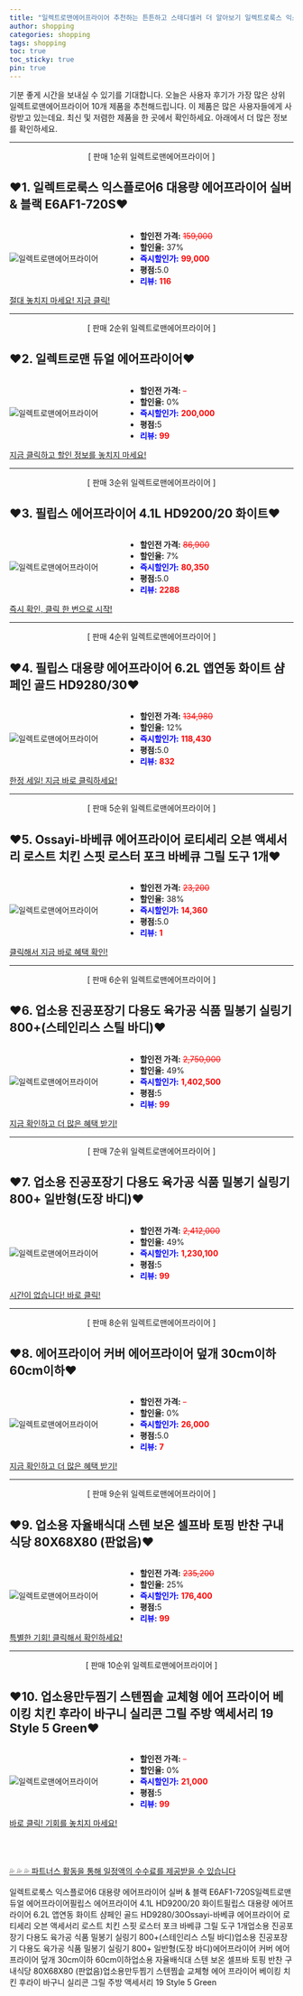 ```yaml
---
title: "일렉트로맨에어프라이어 추천하는 튼튼하고 스테디셀러 더 알아보기 일렉트로룩스 익스플로어6 대용량 에어프라이어 실버"
author: shopping
categories: shopping
tags: shopping
toc: true
toc_sticky: true
pin: true
---
```

기분 좋게 시간을 보내실 수 있기를 기대합니다. 오늘은 사용자 후기가 가장 많은 상위 일렉트로맨에어프라이어 10개 제품을 추천해드립니다. 이 제품은 많은 사용자들에게 사랑받고 있는데요. 최신 및 저렴한 제품을 한 곳에서 확인하세요. 아래에서 더 많은 정보를 확인하세요.

---
<p class="toplist" style="margin: 0 auto; display: block; width: fit-content;">[ 판매 1순위 일렉트로맨에어프라이어 ]</p>

<h2><strong>❤️1. 일렉트로룩스 익스플로어6 대용량 에어프라이어 실버 & 블랙 E6AF1-720S❤️</strong></h2>

<div style="display: flex; align-items: center;">
    <div style="flex: 0.4;">
        <img src="https://thumbnail9.coupangcdn.com/thumbnails/remote/230x230ex/image/retail/images/1396860687234992-d1ce1063-2163-4877-b242-59537b5b5bda.jpg" alt="일렉트로맨에어프라이어" style="max-width: 100%;">
    </div>
    <div style="flex: 0.6; margin-left: 10px;">
        <ul>
            <li><strong>할인전 가격:</strong> <del style="color: red;">159,000</del></li>
            <li><strong>할인율:</strong> 37%</li>
            <li><span style='color:blue'><strong>즉시할인가:</strong></span> <span style='color:red'><strong>99,000</strong></span></li>
            <li><strong>평점:</strong>5.0</li>
            <li><span style='color:blue'><strong>리뷰:</strong></span> <span style='color:red'><strong>116</strong></span></li>
        </ul>
    </div>
</div>
<div class="center">
    <a href="https://William4Davisa.github.io?lptag=AF9450613&subid=githubio&pageKey=6250995249&traceid=V0-153&itemId=12671170863&vendorItemId=79938288154" class="myButton">
        절대 놓치지 마세요! 지금 클릭!
    </a>
</div>


---
<p class="toplist" style="margin: 0 auto; display: block; width: fit-content;">[ 판매 2순위 일렉트로맨에어프라이어 ]</p>

<h2><strong>❤️2. 일렉트로맨 듀얼 에어프라이어❤️</strong></h2>

<div style="display: flex; align-items: center;">
    <div style="flex: 0.4;">
        <img src="https://thumbnail8.coupangcdn.com/thumbnails/remote/230x230ex/image/vendor_inventory/c754/dce7b3991a8264aac00a2d5254a8f3a9589233443219d263d6413f3a5e47.jpg" alt="일렉트로맨에어프라이어" style="max-width: 100%;">
    </div>
    <div style="flex: 0.6; margin-left: 10px;">
        <ul>
            <li><strong>할인전 가격:</strong> <del style="color: red;">-</del></li>
            <li><strong>할인율:</strong> 0%</li>
            <li><span style='color:blue'><strong>즉시할인가:</strong></span> <span style='color:red'><strong>200,000</strong></span></li>
            <li><strong>평점:</strong>5</li>
            <li><span style='color:blue'><strong>리뷰:</strong></span> <span style='color:red'><strong>99</strong></span></li>
        </ul>
    </div>
</div>
<div class="center">
    <a href="https://William4Davisa.github.io?lptag=AF9450613&subid=githubio&pageKey=7007009288&traceid=V0-153&itemId=17205153649&vendorItemId=89051554488" class="myButton">
        지금 클릭하고 할인 정보를 놓치지 마세요!
    </a>
</div>


---
<p class="toplist" style="margin: 0 auto; display: block; width: fit-content;">[ 판매 3순위 일렉트로맨에어프라이어 ]</p>

<h2><strong>❤️3. 필립스 에어프라이어 4.1L HD9200/20 화이트❤️</strong></h2>

<div style="display: flex; align-items: center;">
    <div style="flex: 0.4;">
        <img src="https://thumbnail8.coupangcdn.com/thumbnails/remote/230x230ex/image/retail/images/796544413781851-48043f90-2126-4643-91a0-9a4805d2629b.jpg" alt="일렉트로맨에어프라이어" style="max-width: 100%;">
    </div>
    <div style="flex: 0.6; margin-left: 10px;">
        <ul>
            <li><strong>할인전 가격:</strong> <del style="color: red;">86,900</del></li>
            <li><strong>할인율:</strong> 7%</li>
            <li><span style='color:blue'><strong>즉시할인가:</strong></span> <span style='color:red'><strong>80,350</strong></span></li>
            <li><strong>평점:</strong>5.0</li>
            <li><span style='color:blue'><strong>리뷰:</strong></span> <span style='color:red'><strong>2288</strong></span></li>
        </ul>
    </div>
</div>
<div class="center">
    <a href="https://William4Davisa.github.io?lptag=AF9450613&subid=githubio&pageKey=2304880139&traceid=V0-153&itemId=14983861054&vendorItemId=82206871972" class="myButton">
        즉시 확인, 클릭 한 번으로 시작!
    </a>
</div>


---
<p class="toplist" style="margin: 0 auto; display: block; width: fit-content;">[ 판매 4순위 일렉트로맨에어프라이어 ]</p>

<h2><strong>❤️4. 필립스 대용량 에어프라이어 6.2L 앱연동 화이트 샴페인 골드 HD9280/30❤️</strong></h2>

<div style="display: flex; align-items: center;">
    <div style="flex: 0.4;">
        <img src="https://thumbnail9.coupangcdn.com/thumbnails/remote/230x230ex/image/retail/images/1752361098166630-54d078c6-7165-4559-b9f1-f9e539f7442a.jpg" alt="일렉트로맨에어프라이어" style="max-width: 100%;">
    </div>
    <div style="flex: 0.6; margin-left: 10px;">
        <ul>
            <li><strong>할인전 가격:</strong> <del style="color: red;">134,980</del></li>
            <li><strong>할인율:</strong> 12%</li>
            <li><span style='color:blue'><strong>즉시할인가:</strong></span> <span style='color:red'><strong>118,430</strong></span></li>
            <li><strong>평점:</strong>5.0</li>
            <li><span style='color:blue'><strong>리뷰:</strong></span> <span style='color:red'><strong>832</strong></span></li>
        </ul>
    </div>
</div>
<div class="center">
    <a href="https://William4Davisa.github.io?lptag=AF9450613&subid=githubio&pageKey=5525755629&traceid=V0-153&itemId=15856145835&vendorItemId=83066510194" class="myButton">
        한정 세일! 지금 바로 클릭하세요!
    </a>
</div>


---
<p class="toplist" style="margin: 0 auto; display: block; width: fit-content;">[ 판매 5순위 일렉트로맨에어프라이어 ]</p>

<h2><strong>❤️5. Ossayi-바베큐 에어프라이어 로티세리 오븐 액세서리 로스트 치킨 스핏 로스터 포크 바베큐 그릴 도구 1개❤️</strong></h2>

<div style="display: flex; align-items: center;">
    <div style="flex: 0.4;">
        <img src="https://thumbnail6.coupangcdn.com/thumbnails/remote/230x230ex/image/vendor_inventory/59ff/a37f30039f7752a1046d87a83d0d0ec05486b2acece8bbdd3c0f487505be.jpg" alt="일렉트로맨에어프라이어" style="max-width: 100%;">
    </div>
    <div style="flex: 0.6; margin-left: 10px;">
        <ul>
            <li><strong>할인전 가격:</strong> <del style="color: red;">23,200</del></li>
            <li><strong>할인율:</strong> 38%</li>
            <li><span style='color:blue'><strong>즉시할인가:</strong></span> <span style='color:red'><strong>14,360</strong></span></li>
            <li><strong>평점:</strong>5.0</li>
            <li><span style='color:blue'><strong>리뷰:</strong></span> <span style='color:red'><strong>1</strong></span></li>
        </ul>
    </div>
</div>
<div class="center">
    <a href="https://William4Davisa.github.io?lptag=AF9450613&subid=githubio&pageKey=6913424723&traceid=V0-153&itemId=16669214448&vendorItemId=85425038956" class="myButton">
        클릭해서 지금 바로 혜택 확인!
    </a>
</div>


---
<p class="toplist" style="margin: 0 auto; display: block; width: fit-content;">[ 판매 6순위 일렉트로맨에어프라이어 ]</p>

<h2><strong>❤️6. 업소용 진공포장기 다용도 육가공 식품 밀봉기 실링기 800+(스테인리스 스틸 바디)❤️</strong></h2>

<div style="display: flex; align-items: center;">
    <div style="flex: 0.4;">
        <img src="https://thumbnail9.coupangcdn.com/thumbnails/remote/230x230ex/image/vendor_inventory/a0fd/1f0cbab64769c06bb19a4ffaaed73620403dbdc6775717d7a772c035b983.jpg" alt="일렉트로맨에어프라이어" style="max-width: 100%;">
    </div>
    <div style="flex: 0.6; margin-left: 10px;">
        <ul>
            <li><strong>할인전 가격:</strong> <del style="color: red;">2,750,000</del></li>
            <li><strong>할인율:</strong> 49%</li>
            <li><span style='color:blue'><strong>즉시할인가:</strong></span> <span style='color:red'><strong>1,402,500</strong></span></li>
            <li><strong>평점:</strong>5</li>
            <li><span style='color:blue'><strong>리뷰:</strong></span> <span style='color:red'><strong>99</strong></span></li>
        </ul>
    </div>
</div>
<div class="center">
    <a href="https://William4Davisa.github.io?lptag=AF9450613&subid=githubio&pageKey=7021522835&traceid=V0-153&itemId=17293998947&vendorItemId=84464950547" class="myButton">
        지금 확인하고 더 많은 혜택 받기!
    </a>
</div>


---
<p class="toplist" style="margin: 0 auto; display: block; width: fit-content;">[ 판매 7순위 일렉트로맨에어프라이어 ]</p>

<h2><strong>❤️7. 업소용 진공포장기 다용도 육가공 식품 밀봉기 실링기 800+ 일반형(도장 바디)❤️</strong></h2>

<div style="display: flex; align-items: center;">
    <div style="flex: 0.4;">
        <img src="https://thumbnail9.coupangcdn.com/thumbnails/remote/230x230ex/image/vendor_inventory/3a53/29ff2ef365eea3c80590619c7f29c46303906b050b9dbd336f30972db475.jpg" alt="일렉트로맨에어프라이어" style="max-width: 100%;">
    </div>
    <div style="flex: 0.6; margin-left: 10px;">
        <ul>
            <li><strong>할인전 가격:</strong> <del style="color: red;">2,412,000</del></li>
            <li><strong>할인율:</strong> 49%</li>
            <li><span style='color:blue'><strong>즉시할인가:</strong></span> <span style='color:red'><strong>1,230,100</strong></span></li>
            <li><strong>평점:</strong>5</li>
            <li><span style='color:blue'><strong>리뷰:</strong></span> <span style='color:red'><strong>99</strong></span></li>
        </ul>
    </div>
</div>
<div class="center">
    <a href="https://William4Davisa.github.io?lptag=AF9450613&subid=githubio&pageKey=6657709618&traceid=V0-153&itemId=15273699052&vendorItemId=84464950568" class="myButton">
        시간이 없습니다! 바로 클릭!
    </a>
</div>


---
<p class="toplist" style="margin: 0 auto; display: block; width: fit-content;">[ 판매 8순위 일렉트로맨에어프라이어 ]</p>

<h2><strong>❤️8. 에어프라이어 커버 에어프라이어 덮개 30cm이하 60cm이하❤️</strong></h2>

<div style="display: flex; align-items: center;">
    <div style="flex: 0.4;">
        <img src="https://thumbnail7.coupangcdn.com/thumbnails/remote/230x230ex/image/vendor_inventory/759d/b550ef006eb2dc140b3c0bbf2cb33833b0601d2e55b144a2e9f757675e64.jpg" alt="일렉트로맨에어프라이어" style="max-width: 100%;">
    </div>
    <div style="flex: 0.6; margin-left: 10px;">
        <ul>
            <li><strong>할인전 가격:</strong> <del style="color: red;">-</del></li>
            <li><strong>할인율:</strong> 0%</li>
            <li><span style='color:blue'><strong>즉시할인가:</strong></span> <span style='color:red'><strong>26,000</strong></span></li>
            <li><strong>평점:</strong>5.0</li>
            <li><span style='color:blue'><strong>리뷰:</strong></span> <span style='color:red'><strong>7</strong></span></li>
        </ul>
    </div>
</div>
<div class="center">
    <a href="https://William4Davisa.github.io?lptag=AF9450613&subid=githubio&pageKey=6279144776&traceid=V0-153&itemId=12884480990&vendorItemId=75879814709" class="myButton">
        지금 확인하고 더 많은 혜택 받기!
    </a>
</div>


---
<p class="toplist" style="margin: 0 auto; display: block; width: fit-content;">[ 판매 9순위 일렉트로맨에어프라이어 ]</p>

<h2><strong>❤️9. 업소용 자율배식대 스텐 보온 셀프바 토핑 반찬 구내식당 80X68X80 (판없음)❤️</strong></h2>

<div style="display: flex; align-items: center;">
    <div style="flex: 0.4;">
        <img src="https://thumbnail7.coupangcdn.com/thumbnails/remote/230x230ex/image/vendor_inventory/4ade/a819be4e3c22811338cf0a9c0ee05706717e9a10e07e72425128ad3c4b3f.jpg" alt="일렉트로맨에어프라이어" style="max-width: 100%;">
    </div>
    <div style="flex: 0.6; margin-left: 10px;">
        <ul>
            <li><strong>할인전 가격:</strong> <del style="color: red;">235,200</del></li>
            <li><strong>할인율:</strong> 25%</li>
            <li><span style='color:blue'><strong>즉시할인가:</strong></span> <span style='color:red'><strong>176,400</strong></span></li>
            <li><strong>평점:</strong>5</li>
            <li><span style='color:blue'><strong>리뷰:</strong></span> <span style='color:red'><strong>99</strong></span></li>
        </ul>
    </div>
</div>
<div class="center">
    <a href="https://William4Davisa.github.io?lptag=AF9450613&subid=githubio&pageKey=7427342541&traceid=V0-153&itemId=19282542421&vendorItemId=86397497244" class="myButton">
        특별한 기회! 클릭해서 확인하세요!
    </a>
</div>


---
<p class="toplist" style="margin: 0 auto; display: block; width: fit-content;">[ 판매 10순위 일렉트로맨에어프라이어 ]</p>

<h2><strong>❤️10. 업소용만두찜기 스텐찜솥 교체형 에어 프라이어 베이킹 치킨 후라이 바구니 실리콘 그릴 주방 액세서리 19 Style 5 Green❤️</strong></h2>

<div style="display: flex; align-items: center;">
    <div style="flex: 0.4;">
        <img src="https://thumbnail7.coupangcdn.com/thumbnails/remote/230x230ex/image/vendor_inventory/d126/e607926d5483ae4077179557ba59636a32ff48db3a6b3c7141a0d5a97e4d.jpg" alt="일렉트로맨에어프라이어" style="max-width: 100%;">
    </div>
    <div style="flex: 0.6; margin-left: 10px;">
        <ul>
            <li><strong>할인전 가격:</strong> <del style="color: red;">-</del></li>
            <li><strong>할인율:</strong> 0%</li>
            <li><span style='color:blue'><strong>즉시할인가:</strong></span> <span style='color:red'><strong>21,000</strong></span></li>
            <li><strong>평점:</strong>5</li>
            <li><span style='color:blue'><strong>리뷰:</strong></span> <span style='color:red'><strong>99</strong></span></li>
        </ul>
    </div>
</div>
<div class="center">
    <a href="https://William4Davisa.github.io?lptag=AF9450613&subid=githubio&pageKey=7217014054&traceid=V0-153&itemId=18278932460&vendorItemId=86555241731" class="myButton">
        바로 클릭! 기회를 놓치지 마세요!
    </a>
</div>

<br><br><br>[💦 💦 💦 파트너스 활동을 통해 일정액의 수수료를 제공받을 수 있습니다](https://link.coupang.com/a/bcpT2c)<br><br>일렉트로룩스 익스플로어6 대용량 에어프라이어 실버 & 블랙 E6AF1-720S일렉트로맨 듀얼 에어프라이어필립스 에어프라이어 4.1L HD9200/20 화이트필립스 대용량 에어프라이어 6.2L 앱연동 화이트 샴페인 골드 HD9280/30Ossayi-바베큐 에어프라이어 로티세리 오븐 액세서리 로스트 치킨 스핏 로스터 포크 바베큐 그릴 도구 1개업소용 진공포장기 다용도 육가공 식품 밀봉기 실링기 800+(스테인리스 스틸 바디)업소용 진공포장기 다용도 육가공 식품 밀봉기 실링기 800+ 일반형(도장 바디)에어프라이어 커버 에어프라이어 덮개 30cm이하 60cm이하업소용 자율배식대 스텐 보온 셀프바 토핑 반찬 구내식당 80X68X80 (판없음)업소용만두찜기 스텐찜솥 교체형 에어 프라이어 베이킹 치킨 후라이 바구니 실리콘 그릴 주방 액세서리 19 Style 5 Green